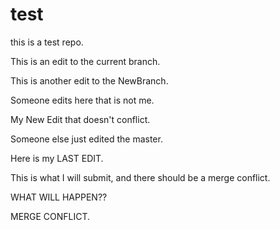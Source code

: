 # test

this is a test repo.

This is an edit to the current branch.

This is another edit to the NewBranch.

Someone edits here that is not me.

My New Edit that doesn't conflict.

Someone else just edited the master.

Here is my LAST EDIT.

This is what I will submit, and there should be a merge conflict.

WHAT WILL HAPPEN??

MERGE CONFLICT.


